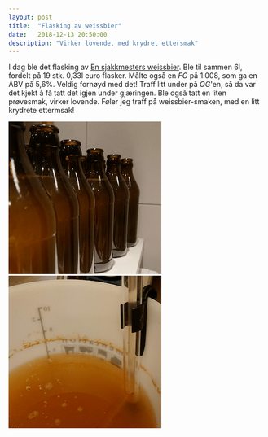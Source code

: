 ```yaml
---
layout: post
title:  "Flasking av weissbier"
date:   2018-12-13 20:50:00
description: "Virker lovende, med krydret ettersmak"
---
```


I dag ble det flasking av [En sjakkmesters weissbier](/batch/05-en-sjakkmesters-weissbier). Ble til sammen 6l, fordelt på 19 stk. 0,33l euro flasker. Målte også en *FG* på 1.008, som ga en ABV på 5,6%. Veldig fornøyd med det! Traff litt under på *OG*'en, så da var det kjekt å få tatt det igjen under gjæringen. Ble også tatt en liten prøvesmak, virker lovende. Føler jeg traff på weissbier-smaken, med en litt krydrete ettermsak!

![Fylte flasker](/assets/blogg/weissbier-flasker.png)
![Vørter](/assets/blogg/weissbier-wort.png)

